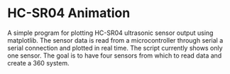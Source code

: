 # HC-SR04 Animation
A simple program for plotting HC-SR04 ultrasonic sensor output using matplotlib. The sensor data is read from a microcontroller through serial a serial connection and plotted in real time. The script currently shows only one sensor. The goal is to have four sensors from which to read data and create a 360 system.
